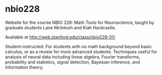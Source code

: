 # nbio228
Website for the course NBIO 228: Math Tools for Neuroscience, taught by graduate students Lane McIntosh and Kiah Hardcastle.

Available at http://web.stanford.edu/class/nbio228-01/

Student-instructed. For students with no math background beyond basic calculus, or as a review for more advanced students. Techniques useful for analysis of neural data including linear algebra, Fourier transforms, probability and statistics, signal detection, Bayesian inference, and information theory.
